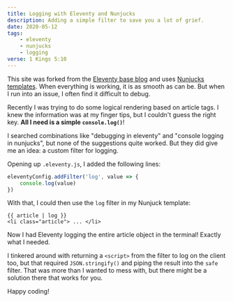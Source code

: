 ```yaml
---
title: Logging with Eleventy and Nunjucks
description: Adding a simple filter to save you a lot of grief.
date: 2020-05-12
tags:
    - eleventy
    - nunjucks
    - logging
verse: 1 Kings 5:10
---
```


This site was forked from the [Eleventy base blog](https://github.com/11ty/eleventy-base-blog) and uses [Nunjucks templates](https://mozilla.github.io/nunjucks/). When everything is working, it is as smooth as can be. But when I run into an issue, I often find it difficult to debug.

Recently I was trying to do some logical rendering based on article tags. I knew the information was at my finger tips, but I couldn't guess the right key. **All I need is a simple `console.log()`**!

I searched combinations like "debugging in eleventy" and "console logging in nunjucks", but none of the suggestions quite worked. But they did give me an idea: a custom filter for logging.

Opening up `.eleventy.js`, I added the following lines:

```js
eleventyConfig.addFilter('log', value => {
    console.log(value)
})
```

With that, I could then use the `log` filter in my Nunjuck template:


```
{{ article | log }}
<li class="article"> ... </li>
```


Now I had Eleventy logging the entire article object in the terminal! Exactly what I needed.

I tinkered around with returning a `<script>` from the filter to log on the client too, but that required `JSON.stringify()` and piping the result into the `safe` filter. That was more than I wanted to mess with, but there might be a solution there that works for you.

Happy coding!